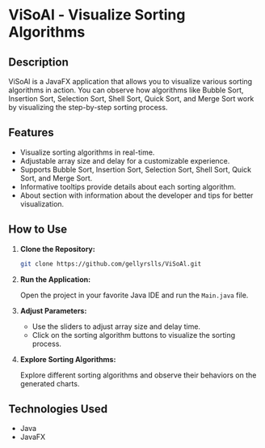# ViSoAl - Visualize Sorting Algorithms

## Description

ViSoAl is a JavaFX application that allows you to visualize various sorting algorithms in action. You can observe how algorithms like Bubble Sort, Insertion Sort, Selection Sort, Shell Sort, Quick Sort, and Merge Sort work by visualizing the step-by-step sorting process.

## Features

- Visualize sorting algorithms in real-time.
- Adjustable array size and delay for a customizable experience.
- Supports Bubble Sort, Insertion Sort, Selection Sort, Shell Sort, Quick Sort, and Merge Sort.
- Informative tooltips provide details about each sorting algorithm.
- About section with information about the developer and tips for better visualization.

## How to Use

1. **Clone the Repository:**

    ```bash
    git clone https://github.com/gellyrslls/ViSoAl.git
    ```

2. **Run the Application:**

    Open the project in your favorite Java IDE and run the `Main.java` file.

3. **Adjust Parameters:**

    - Use the sliders to adjust array size and delay time.
    - Click on the sorting algorithm buttons to visualize the sorting process.

4. **Explore Sorting Algorithms:**

    Explore different sorting algorithms and observe their behaviors on the generated charts.

## Technologies Used

- Java
- JavaFX

